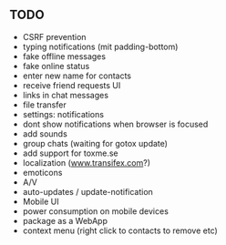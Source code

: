 TODO
----

- CSRF prevention
- typing notifications (mit padding-bottom)
- fake offline messages
- fake online status
- enter new name for contacts
- receive friend requests UI
- links in chat messages
- file transfer
- settings: notifications
- dont show notifications when browser is focused
- add sounds
- group chats (waiting for gotox update)
- add support for toxme.se
- localization (www.transifex.com?)
- emoticons
- A/V
- auto-updates / update-notification
- Mobile UI
- power consumption on mobile devices
- package as a WebApp
- context menu (right click to contacts to remove etc)

